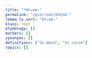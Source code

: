 ```yaml
---
title: "*kh₂em-"
permalink: "/pie/root/kh2em-"
lemma_to_sort: "kh₂em-"
klass: root
etymology: []
markers: []
synonyms: []
definitions: ["to bend", "to curve"]
topics: []
---
```

